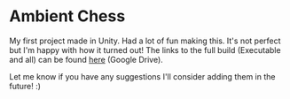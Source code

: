 # Ambient Chess
My first project made in Unity. Had a lot of fun making this. It's not perfect but I'm happy with how it turned out!
The links to the full build (Executable and all) can be found [here](https://drive.google.com/drive/folders/1h3jvnVIgPuPQZt2E5ZwU9OEjgskHvrPB?usp=sharing) (Google Drive).

Let me know if you have any suggestions I'll consider adding them in the future! :) 